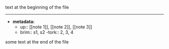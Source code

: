 text at the beginning of the file

---
- **metadata:**
	- up:: [[note 1]], [[note 2]], [[note 3]]
	- brim:: s1, s2
	-tork:: 2, 3, 4

some text
at the end of the file